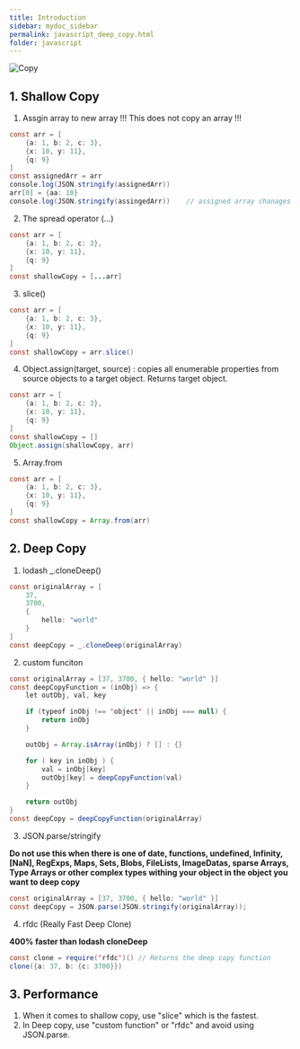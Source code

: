 ```yaml
---
title: Introduction
sidebar: mydoc_sidebar
permalink: javascript_deep_copy.html
folder: javascript
---
```


![Copy](/assets/img/posts/shallow_deep_cp.png)

## 1. Shallow Copy

1) Assgin array to new array !!! This does not copy an array !!!

```java
const arr = [
    {a: 1, b: 2, c: 3},
    {x: 10, y: 11},
    {q: 9}
]
const assignedArr = arr
console.log(JSON.stringify(assignedArr))
arr[0] = {aa: 10}
console.log(JSON.stringify(assingedArr))    // assigned array chanages when the elements in orginal array changes !!! 
```

2) The spread operator (...)

```java
const arr = [
    {a: 1, b: 2, c: 3},
    {x: 10, y: 11},
    {q: 9}
]
const shallowCopy = [...arr]
```

3) slice()

```java
const arr = [
    {a: 1, b: 2, c: 3},
    {x: 10, y: 11},
    {q: 9}
]
const shallowCopy = arr.slice()
```

4) Object.assign(target, source) : copies all enumerable properties from source objects to a target object. Returns target object.

```java
const arr = [
    {a: 1, b: 2, c: 3},
    {x: 10, y: 11},
    {q: 9}
]
const shallowCopy = []
Object.assign(shallowCopy, arr)
```

5) Array.from

```java
const arr = [
    {a: 1, b: 2, c: 3},
    {x: 10, y: 11},
    {q: 9}
]
const shallowCopy = Array.from(arr)
```
## 2. Deep Copy

1) lodash _.cloneDeep()

```java
const originalArray = [
    37, 
    3700, 
    { 
        hello: "world" 
    }
]
const deepCopy = _.cloneDeep(originalArray)
```

2) custom funciton

```java
const originalArray = [37, 3700, { hello: "world" }]
const deepCopyFunction = (inObj) => {
    let outObj, val, key

    if (typeof inObj !== 'object' || inObj === null) {
        return inObj
    }

    outObj = Array.isArray(inObj) ? [] : {}

    for ( key in inObj ) {
        val = inObj[key]
        outObj[key] = deepCopyFunction(val)
    }

    return outObj
}
const deepCopy = deepCopyFunction(originalArray)
```

3) JSON.parse/stringify

**Do not use this when there is one of date, functions, undefined, Infinity, [NaN], RegExps, Maps, Sets, Blobs, FileLists, ImageDatas,
sparse Arrays, Type Arrays or other complex types withing your object in the object you want to deep copy**

```java
const originalArray = [37, 3700, { hello: "world" }]
const deepCopy = JSON.parse(JSON.stringify(originalArray));
```

4) rfdc (Really Fast Deep Clone)

**400% faster than lodash cloneDeep**

```java
const clone = require('rfdc')() // Returns the deep copy function
clone({a: 37, b: {c: 3700}})
```

## 3. Performance

1) When it comes to shallow copy, use "slice" which is the fastest.
2) In Deep copy, use "custom function" or "rfdc" and avoid using JSON.parse.
